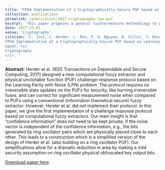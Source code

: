 ```yaml
---
title: "FPGA Implementation of a Cryptographically-Secure PUF based on Learning Parity with Noise"
collection: publications
permalink: /publication/2017-cryptography-lpn-puf
excerpt: 'This paper proposes a general countermeasure methodology to protect stream ciphers from fault injection attacks. It exploits the diversity in the algorithm of stream ciphers.' 
date: 2017-12-01
venue: 'Cryptography'
citation: 'C. Jin}, C. Herder, L. Ren, P. H. Nguyen, B. Fuller, S. Devadas, and M. van Dijk. (2017).&quot;
FPGA Implementation of a Cryptographically-Secure PUF based on Learning Parity with Noise
&quot; <i>
Cryptography
</i>. '
---
```


<b>Abstract:</b> Herder et al. (IEEE Transactions on Dependable and Secure Computing, 2017) designed a new computational fuzzy extractor and physical unclonable function (PUF) challenge-response protocol based on the Learning Parity with Noise (LPN) problem. The protocol requires no irreversible state updates on the PUFs for security, like burning irreversible fuses, and can correct for significant measurement noise when compared to PUFs using a conventional (information theoretical secure) fuzzy extractor. However, Herder et al. did not implement their protocol. In this paper, we give the first implementation of a challenge response protocol based on computational fuzzy extractors. Our main insight is that “confidence information” does not need to be kept private, if the noise vector is independent of the confidence information, e.g., the bits generated by ring oscillator pairs which are physically placed close to each other. This leads to a construction which is a simplified version of the design of Herder et al. (also building on a ring oscillator PUF). Our simplifications allow for a dramatic reduction in area by making a mild security assumption on ring oscillator physical obfuscated key output bits.

[Download paper here](http://www.mdpi.com/2410-387X/1/3/23)